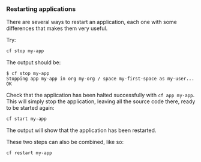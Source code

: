 ### Restarting applications

There are several ways to restart an application, each one with some differences that makes them very useful.

Try:

```sh
cf stop my-app
```

The output should be:

```
$ cf stop my-app
Stopping app my-app in org my-org / space my-first-space as my-user...
OK
```

Check that the application has been halted successfully with `cf app my-app`. This will simply stop the application, leaving all the source code there, ready to be started again:

```sh
cf start my-app
```

The output will show that the application has been restarted.

These two steps can also be combined, like so:

```sh
cf restart my-app
```
